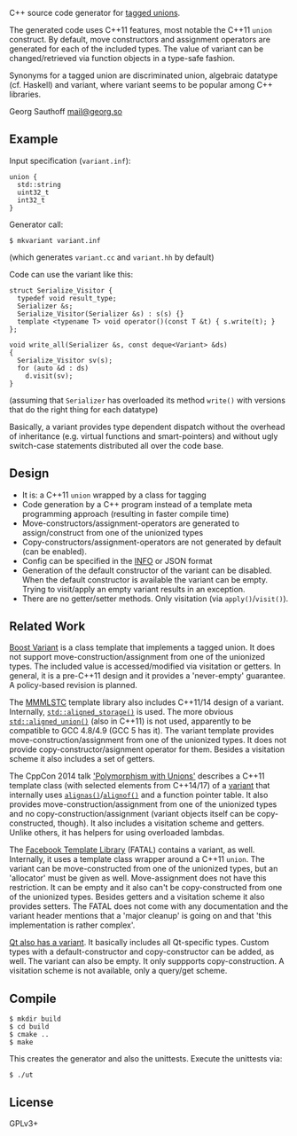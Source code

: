 C++ source code generator for [tagged unions][8].

The generated code uses C++11 features, most notable the C++11 `union`
construct. By default, move constructors and assignment operators are
generated for each of the included types. The value of variant can
be changed/retrieved via function objects in a type-safe fashion.

Synonyms for a tagged union are discriminated union, algebraic datatype (cf.
Haskell) and variant, where variant seems to be popular among C++ libraries.

Georg Sauthoff <mail@georg.so>

## Example

Input specification (`variant.inf`):

    union {
      std::string
      uint32_t
      int32_t
    }

Generator call:

    $ mkvariant variant.inf


(which generates `variant.cc` and `variant.hh` by default)

Code can use the variant like this:

    struct Serialize_Visitor {
      typedef void result_type;
      Serializer &s;
      Serialize_Visitor(Serializer &s) : s(s) {}
      template <typename T> void operator()(const T &t) { s.write(t); }
    };

    void write_all(Serializer &s, const deque<Variant> &ds)
    {
      Serialize_Visitor sv(s);
      for (auto &d : ds)
        d.visit(sv);
    }

(assuming that `Serializer` has overloaded its method `write()` with
versions that do the right thing for each datatype)

Basically, a variant provides type dependent dispatch without the overhead
of inheritance (e.g. virtual functions and smart-pointers) and without ugly
switch-case statements distributed all over the code base.

## Design

- It is: a C++11 `union` wrapped by a class for tagging
- Code generation by a C++ program instead of a template meta programming approach
  (resulting in faster compile time)
- Move-constructors/assignment-operators are generated to assign/construct
  from one of the unionized types
- Copy-constructors/assignment-operators are not generated by default
  (can be enabled).
- Config can be specified in the [INFO][1] or JSON format
- Generation of the default constructor of the variant can be disabled. When
  the default constructor is available the variant can be empty. Trying to
  visit/apply an empty variant results in an exception.
- There are no getter/setter methods. Only visitation (via `apply()`/`visit()`).


## Related Work

[Boost Variant][2] is a class template that implements a tagged union. It does
not support move-construction/assignment from one of the unionized types.
The included value is accessed/modified via visitation or getters.
In general, it is a pre-C++11 design and it provides a 'never-empty' guarantee.
A policy-based revision is planned.

The [MMMLSTC][3] template library also includes C++11/14 design of a variant.
Internally, [`std::aligned_storage()`][11] is used. The more obvious
[`std::aligned_union()`][12] (also in C++11) is not used, apparently to be compatible
to GCC 4.8/4.9 (GCC 5 has it). The variant template provides
move-construction/assignment from one of the unionized types.  It does not
provide copy-constructor/asignment operator for them. Besides a visitation
scheme it also includes a set of getters.

The CppCon 2014 talk ['Polymorphism with Unions'][5] describes a C++11 template
class (with selected elements from C++14/17) of a [variant][4] that internally
uses [`alignas()`][9]/[`alignof()`][10] and a function pointer table. It also provides
move-construction/assignment from one of the unionized types and no
copy-construction/assignment (variant objects itself can be copy-constructed,
though). It also includes a visitation scheme and getters. Unlike others, it
has helpers for using overloaded lambdas.

The [Facebook Template Library][6] (FATAL) contains a variant, as well.
Internally, it uses a template class wrapper around a C++11 `union`. The
variant can be move-constructed from one of the unionized types, but an
'allocator' must be given as well. Move-assignment does not have this
restriction. It can be empty and it also can't be copy-constructed from one of
the unionized types.  Besides getters and a visitation scheme it also provides
setters.  The FATAL does not come with any documentation and the variant header
mentions that a 'major cleanup' is going on and that 'this implementation is
rather complex'.

[Qt also has a variant][7]. It basically includes all Qt-specific types. Custom
types with a default-constructor and copy-constructor can be added, as well.
The variant can also be empty. It only suppports copy-construction.  A
visitation scheme is not available, only a query/get scheme.

## Compile

    $ mkdir build
    $ cd build
    $ cmake ..
    $ make

This creates the generator and also the unittests. Execute the unittests via:

    $ ./ut

## License

GPLv3+

[1]: http://www.boost.org/doc/libs/1_58_0/doc/html/property_tree/parsers.html#property_tree.parsers.info_parser
[2]: http://www.boost.org/doc/libs/1_58_0/doc/html/variant.html
[3]: https://github.com/mnmlstc/core
[4]: https://github.com/JasonL9000/cppcon14
[5]: https://www.youtube.com/watch?v=uii2AfiMA0o
[6]: https://github.com/facebook/fatal
[7]: http://doc.qt.io/qt-5/qmetatype.html
[8]: https://en.wikipedia.org/wiki/Tagged_union
[9]: http://en.cppreference.com/w/cpp/language/alignas
[10]: http://en.cppreference.com/w/cpp/language/alignof
[11]: http://en.cppreference.com/w/cpp/types/aligned_storage
[12]: http://en.cppreference.com/w/cpp/types/aligned_union

